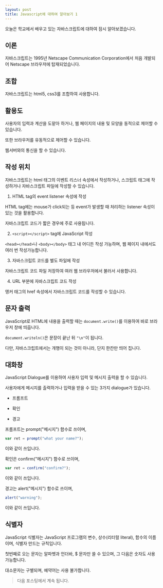 ```yaml
---
layout: post
title: Javascript에 대하여 알아보기 1
---
```


오늘은 학교에서 배우고 있는 자바스크립트에 대하여 잠시 알아보겠습니다.

## 이론

자바스크립트는 1995년 Netscape Communication Corporation에서 처음 개발되어 Netscape 브라우저에 탑재되었습니다.

## 조합

자바스크립트는 html5, css3를 조합하여 사용합니다.

## 활용도

사용자의 입력과 계산을 도맡아 하거나, 웹 페이지의 내용 및 모양을 동적으로 제어할 수 있습니다.

또한 브라우저를 유동적으로 제어할 수 있습니다.

웹서버와의 통신을 할 수 있습니다.

## 작성 위치

자바스크립트는 html 태그의 이벤트 리스너 속성에서 작성하거나, 스크립트 태그에 작성하거나 자바스크립트 파일에 작성할 수 있습니다.

1. HTML tag의 event listener 속성에 작성

HTML tag에는 mouse가 click되는 등 event가 발생할 때 처리하는 listener 속성이 있는 것을 활용합니다.

자바스크립트 코드가 짧은 경우에 주로 사용됩니다.

2. ```<script></script>``` tag에 JavaScript 작성

```<head></head>```나 ```<body></body>``` 태그 내 어디든 작성 가능하며, 웹 페이지 내에서도 여러 번 작성가능합니다.

3. 자바스크립트 코드를 별도 파일에 작성

자바스크립트 코드 파일 저장하여 여러 웹 브라우저에서 불러서 사용합니다.

4. URL 부분에 자바스크립트 코드 작성

앵커 태그의 href 속성에서 자바스크립트 코드를 작성할 수 있습니다.

## 문자 출력

JavaScript로 HTML에 내용을 출력할 때는 ```document.write()```를 이용하여 바로 브라우저 창에 띄웁니다.

```document.writeln()```은 문장이 끝난 뒤 ```"\n"```이 됩니다.

다만, 자바스크립트에서는 개행이 되는 것이 아니라, 단지 한칸만 띄어 집니다.

## 대화창

JavaScript Dialogue를 이용하여 사용자 입력 및 메시지 출력을 할 수 있습니다.

사용자에게 메시지를 출력하거나 입력을 받을 수 있는 3가지 dialogue가 있습니다.

* 프롬프트

* 확인

* 경고

프롬프트는 prompt("메시지") 함수로 쓰이며, 

```javascript
var ret = prompt("what your name?");
```

이와 같이 쓰입니다.

확인은 confirm("메시지") 함수로 쓰이며,

```javascript
var ret = confirm("confirm?");
```

이와 같이 쓰입니다.

경고는 alert("메시지") 함수로 쓰이며,

```javascript
alert("warning");
```

이와 같이 쓰입니다.

## 식별자

JavaScript 식별자는 JavaScript 프로그램의 변수, 상수(리터럴 literal), 함수의 이름이며, 식별자 만드는 규칙입니다.

첫번째로 오는 문자는 알파벳과 언더바, $ 문자만 쓸 수 있으며, 그 다음은 숫자도 사용가능합니다.

대소문자는 구별되며, 예약어는 사용 불가합니다.


> 다음 포스팅에서 계속 됩니다.
